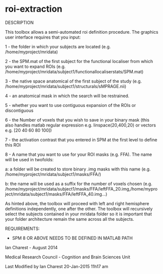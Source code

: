 # roi-extraction
DESCRIPTION

This toolbox allows a semi-automated roi definition procedure.
The graphics user interface requires that you input:

1 - the folder in which your subjects are located (e.g. /home/myproject/mridata)

2 - the SPM.mat of the first subject for the functional localiser from which you want to expand ROIs (e.g. /home/myproject/mridata/subject1/functionallocaliserstats/SPM.mat)

3 - the native space anatomical of the first subject of the study (e.g. /home/myproject/mridata/subject1/structurals/sMPRAGE.nii)

4 - an anatomical mask in which the search will be restrained.

5 - whether you want to use contiguous expansion of the ROIs or discontiguous 

6 - the Number of voxels that you wish to save in your binary mask (this also handles matlab regular expression e.g. 
linspace(20,400,20) or vectors e.g. [20 40 60 80 100])

7 - the activation contrast that you entered in SPM at the first level to define this ROI

8 - A name that you want to use for your ROI masks (e.g. FFA). The name will be used in twofolds:

a: a folder will be created to store binary .img masks with this name (e.g. /home/myproject/mridata/subject1/masks/FFA/)

b: the name will be used as a suffix for the number of voxels chosen (e.g. /home/myproject/mridata/subject1/masks/FFA/leftFFA_20.img,/home/myproject/mridata/subject1/masks/FFA/leftFFA_40.img...)
   
As hinted above, the toolbox will proceed with left and right hemisphere definitions independently, one after the other. The toolbox will recursively select the subjects contained in your mridata folder so it is important that your folder architecture remain the same across all the subjects.
    
REQUIREMENTS:

   - SPM 8 OR ABOVE NEEDS TO BE DEFINED IN MATLAB PATH

Ian Charest - August 2014

Medical Research Council - Cognition and Brain Sciences Unit

 
Last Modified by Ian Charest 20-Jan-2015 11h17 am
